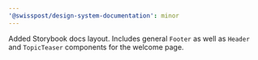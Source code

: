 ```yaml
---
'@swisspost/design-system-documentation': minor
---
```


Added Storybook docs layout. Includes general `Footer` as well as `Header` and `TopicTeaser` components for the welcome page.
